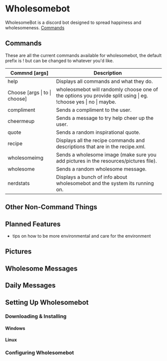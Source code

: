 # Wholesomebot
WholesomeBot is a discord bot designed to spread happiness and wholesomeness.
[Commands](#Commands)

## Commands
These are all the current commands available for wholesomebot, the default prefix is ! but can be changed to whatever you'd like.

|Commnd [args]|Description|
| --- | --- |
|help|Displays all commands and what they do.|
|Choose [args \| to \| choose] | wholeosmebot will randomly choose one of the options you provide split using \| eg. !choose yes \| no \| maybe.|
|compliment|Sends a compliment to the user.|
|cheermeup|Sends a message to try help cheer up the user.|
|quote|Sends a random inspirational quote.|
|recipe|Displays all the recipe commands and descriptions that are in the recipe.xml.|
|wholesomeimg|Sends a wholesome image (make sure you add pictures in the resources/pictures file).|
|wholesome|Sends a random wholesome message.|
|nerdstats|Displays a bunch of info about wholesomebot and the system its running on.|

## Other Non-Command Things


## Planned Features
* tips on how to be more environmental and care for the environment

## Pictures

## Wholesome Messages

## Daily Messages

## Setting Up Wholesomebot

### Downloading & Installing

#### Windows

#### Linux

### Configuring Wholesomebot
